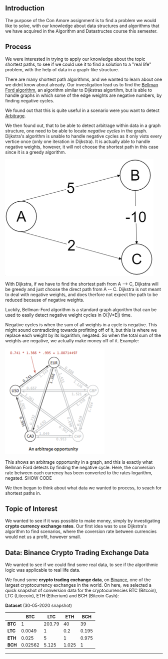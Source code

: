 ## Introduction
The purpose of the Con Amore assignment is to find a problem we would like to solve, with our knowledge about data structures and algorithms that we have acquired in the Algorithm and Datastructes course this semester.

## Process
We were interested in trying to apply our knowledge about the topic shortest paths, to see if we could use it to find a solution to a "real life" problem, with the help of data in a graph-like structure.

There are many shortest path algorithms, and we wanted to learn about one we didnt know about already. Our investigation lead us to find the [Bellman Ford algorithm](https://en.wikipedia.org/wiki/Bellman%E2%80%93Ford_algorithm), an algorithm similar to Dijkstras algortihm, but is able to handle graphs in which some of the edge weights are negative numbers, by finding negative cycles.

We found out that this is quite useful in a scenario were you want to detect [Arbitrage](https://en.wikipedia.org/wiki/Arbitrage).

We then found out, that to be able to detect arbitrage within data in a graph structure, one need to be able to locate *negative cycles* in the graph. Dijkstra's algorithm is unable to handle negative cycles as it only vists every vertice once (only one iteration in Dijkstra). It is actually able to handle negative weights, however, it will not choose the shortest path in this case since it is a greedy algorithm.

![Dijkstra's algorithm](/assets/dijkstra.PNG)

With Dijkstra, if we have to find the shortest path from A --> C, Dijkstra will be greedy and just choose the direct path from A -- C. Dijkstra is not meant to deal with negative weights, and does therfore not expect the path to be reduced because of negative weights. 

Luckily, Bellman-Ford algorithm is a standard graph algorithm that can be used to easily detect negative weight cycles in O(|V*E|) time.

Negative cycles is when the sum of all weights in a cycle is negative. This might sound contradicting towards profitting off of it, but this is where we replace each weight by its logarithm, negated. So when the total sum of the weights are negative, we actually make money off of it. Example: 

![Dijkstra's algorithm](/assets/Arbitrage.PNG)

This shows an arbitrage opportunity in a graph, and this is exactly what Bellman Ford detects by finding the negative cycle. Here, the conversion rate between each currency has been converted to the rates logarithm, negated. SHOW CODE

We then began to think about what data we wanted to process, to seach for shortest paths in. 

## Topic of Interest

We wanted to see if it was possible to make money, simply by investigating **crypto currency exchange rates**. Our first idea was to use Dijkstra's algorithm to find scenarios, where the coversion rate between currencies would net us a profit, however small. 

## Data: Binance Crypto Trading Exchange Data

We wanted to see if we could find some real data, to see if the algorithmic logic was applicable to real life data. 

We found some **crypto trading exchange data**, on [Binance](https://en.wikipedia.org/wiki/Binance), one of the largest cryptocurrency exchanges in the world. On here, we selected a quick snapshot of conversion data for the cryptocurrencies BTC (Bitcoin), LTC (Litecoin), ETH (Etherium) and BCH (Bitcoin Cash):

**Dataset** (30-05-2020 snapshot)

|  | BTC | LTC | ETH | BCH |
| --- | --- | --- | --- | --- | 
| **BTC** | 1 | 203.79 | 40 | 39 | 
| **LTC** |   0.0049 |  1 | 0.2 | 0.195| 
| **ETH** |   0.025 |   5 |       1  |    0.975| 
| **BCH** |   0.02562 |  5.125 |   1.025 |  1| 

---

<!-- Complexity
Relaxation - "efter V-1 iterationer, kører den checket efter negative cycles igen. .. undersøg nærmere

resultat


Reflection (what we could have used)

- Floyd warshall

- Johnson something -->
